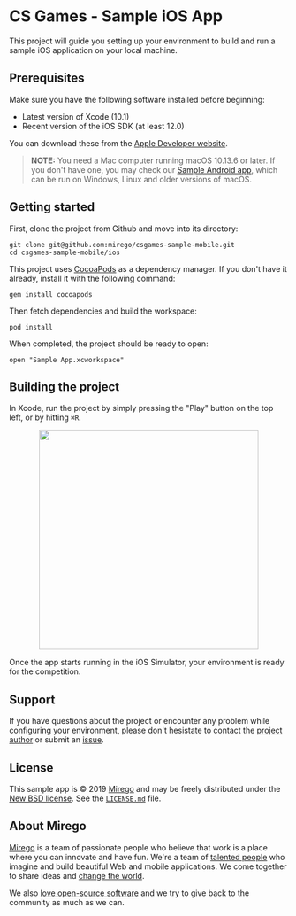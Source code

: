 # CS Games - Sample iOS App

This project will guide you setting up your environment to build and run a sample iOS application on your local machine.

## Prerequisites

Make sure you have the following software installed before beginning:

- Latest version of Xcode (10.1)
- Recent version of the iOS SDK (at least 12.0)

You can download these from the [Apple Developer website](https://developer.apple.com/downloads/).

> **NOTE:** You need a Mac computer running macOS 10.13.6 or later. If you don't have one, you may check our [Sample Android app](https://github.com/mirego/csgames-sample-mobile/blob/master/android/), which can be run on Windows, Linux and older versions of macOS.

## Getting started

First, clone the project from Github and move into its directory:

```
git clone git@github.com:mirego/csgames-sample-mobile.git
cd csgames-sample-mobile/ios
```

This project uses [CocoaPods](https://cocoapods.org/) as a dependency manager. If you don't have it already, install it with the following command:

```
gem install cocoapods
```

Then fetch dependencies and build the workspace:

```
pod install
```

When completed, the project should be ready to open:

```
open "Sample App.xcworkspace"
```

## Building the project

In Xcode, run the project by simply pressing the "Play" button on the top left, or by hitting `⌘R`.

<p align="center"><img width="397" src="https://cloud.githubusercontent.com/assets/4378424/24180876/d6d2a360-0e8d-11e7-8e31-92df5dfb588a.png"></p>

Once the app starts running in the iOS Simulator, your environment is ready for the competition.

## Support

If you have questions about the project or encounter any problem while configuring your environment, please don't hesistate to contact the [project author](https://github.com/ebelair) or submit an [issue](https://github.com/mirego/csgames-sample-mobile/issues).

## License

This sample app is © 2019 [Mirego](http://www.mirego.com) and may be freely
distributed under the [New BSD license](http://opensource.org/licenses/BSD-3-Clause).
See the [`LICENSE.md`](https://github.com/mirego/csgames-sample-ios/blob/master/LICENSE.md) file.

## About Mirego

[Mirego](http://mirego.com) is a team of passionate people who believe that work is a place where you can innovate and have fun. We're a team of [talented people](http://life.mirego.com) who imagine and build beautiful Web and mobile applications. We come together to share ideas and [change the world](http://mirego.org).

We also [love open-source software](http://open.mirego.com) and we try to give back to the community as much as we can.
